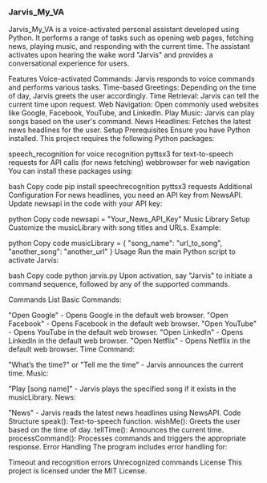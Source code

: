 ### Jarvis_My_VA

Jarvis_My_VA is a voice-activated personal assistant developed using Python. It performs a range of tasks such as opening web pages, fetching news, playing music, and responding with the current time. The assistant activates upon hearing the wake word "Jarvis" and provides a conversational experience for users.

Features
Voice-activated Commands: Jarvis responds to voice commands and performs various tasks.
Time-based Greetings: Depending on the time of day, Jarvis greets the user accordingly.
Time Retrieval: Jarvis can tell the current time upon request.
Web Navigation: Open commonly used websites like Google, Facebook, YouTube, and LinkedIn.
Play Music: Jarvis can play songs based on the user's command.
News Headlines: Fetches the latest news headlines for the user.
Setup
Prerequisites
Ensure you have Python installed. This project requires the following Python packages:

speech_recognition for voice recognition
pyttsx3 for text-to-speech
requests for API calls (for news fetching)
webbrowser for web navigation
You can install these packages using:

bash
Copy code
pip install speechrecognition pyttsx3 requests
Additional Configuration
For news headlines, you need an API key from NewsAPI. Update newsapi in the code with your API key:

python
Copy code
newsapi = "Your_News_API_Key"
Music Library Setup
Customize the musicLibrary with song titles and URLs. Example:

python
Copy code
musicLibrary = {
    "song_name": "url_to_song",
    "another_song": "another_url"
}
Usage
Run the main Python script to activate Jarvis:

bash
Copy code
python jarvis.py
Upon activation, say "Jarvis" to initiate a command sequence, followed by any of the supported commands.

Commands List
Basic Commands:

"Open Google" - Opens Google in the default web browser.
"Open Facebook" - Opens Facebook in the default web browser.
"Open YouTube" - Opens YouTube in the default web browser.
"Open LinkedIn" - Opens LinkedIn in the default web browser.
"Open Netflix" - Opens Netflix in the default web browser.
Time Command:

"What’s the time?" or "Tell me the time" - Jarvis announces the current time.
Music:

"Play [song name]" - Jarvis plays the specified song if it exists in the musicLibrary.
News:

"News" - Jarvis reads the latest news headlines using NewsAPI.
Code Structure
speak(): Text-to-speech function.
wishMe(): Greets the user based on the time of day.
tellTime(): Announces the current time.
processCommand(): Processes commands and triggers the appropriate response.
Error Handling
The program includes error handling for:

Timeout and recognition errors
Unrecognized commands
License
This project is licensed under the MIT License.
